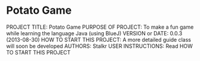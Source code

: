 Potato Game
===========

PROJECT TITLE: Potato Game
PURPOSE OF PROJECT: To make a fun game while learning the language Java (using BlueJ)
VERSION or DATE: 0.0.3 (2013-08-30)
HOW TO START THIS PROJECT: A more detailed guide class will soon be developed
AUTHORS: Stalkr
USER INSTRUCTIONS: Read HOW TO START THIS PROJECT